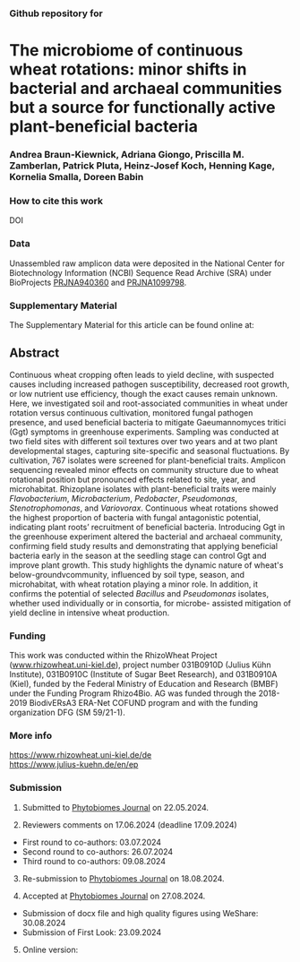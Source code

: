 ### Github repository for 
# The microbiome of continuous wheat rotations: minor shifts in bacterial and archaeal communities but a source for functionally active plant-beneficial bacteria
### Andrea Braun-Kiewnick, Adriana Giongo, Priscilla M. Zamberlan, Patrick Pluta, Heinz-Josef Koch, Henning Kage, Kornelia Smalla, Doreen Babin

### How to cite this work
DOI

### Data
Unassembled raw amplicon data were deposited in the National Center for Biotechnology Information (NCBI) Sequence Read Archive (SRA) under BioProjects 
[PRJNA940360](https://www.ncbi.nlm.nih.gov/bioproject/PRJNA940360/) and [PRJNA1099798](https://www.ncbi.nlm.nih.gov/bioproject/PRJNA1099798/).

### Supplementary Material
The Supplementary Material for this article can be found online at: 

## Abstract
Continuous wheat cropping often leads to yield decline, with suspected causes including increased pathogen susceptibility, decreased root growth, or low nutrient use efficiency, though the exact causes remain unknown. Here, we investigated soil and root-associated communities in wheat under rotation versus continuous cultivation, monitored fungal pathogen presence, and used beneficial bacteria to mitigate Gaeumannomyces tritici (Ggt) symptoms in greenhouse experiments. Sampling was conducted at two field sites with different soil textures over two years and at two plant developmental stages, capturing site-specific and seasonal fluctuations. By cultivation, 767 isolates were screened for plant-beneficial traits. Amplicon sequencing revealed minor effects on community structure due to wheat rotational position but pronounced effects related to site, year, and microhabitat. Rhizoplane isolates with plant-beneficial traits were mainly *Flavobacterium*, *Microbacterium*, *Pedobacter*, *Pseudomonas*, *Stenotrophomonas*, and *Variovorax*. Continuous wheat rotations showed the highest proportion of bacteria with fungal antagonistic potential, indicating plant roots’ recruitment of beneficial bacteria. Introducing Ggt in the greenhouse experiment altered the bacterial and archaeal community, confirming field study results and demonstrating that applying beneficial bacteria early in the season at the seedling stage can control Ggt and improve plant growth. This study highlights the dynamic nature of wheat's below-groundvcommunity, influenced by soil type, season, and microhabitat, with wheat rotation playing a minor role. In addition, it confirms the potential of selected *Bacillus* and *Pseudomonas* isolates, whether used individually or in consortia, for microbe- assisted mitigation of yield decline in intensive wheat production.

### Funding
This work was conducted within the RhizoWheat Project (www.rhizowheat.uni-kiel.de), project number 031B0910D (Julius Kühn Institute), 031B0910C (Institute of Sugar Beet Research), and 031B0910A (Kiel), funded by the Federal Ministry of Education and Research (BMBF) under the Funding Program Rhizo4Bio. AG was funded through the 2018-2019 BiodivERsA3 ERA-Net COFUND program and with the funding organization DFG (SM 59/21-1).

### More info
https://www.rhizowheat.uni-kiel.de/de \
https://www.julius-kuehn.de/en/ep

### Submission
1) Submitted to [Phytobiomes Journal](https://apsjournals.apsnet.org/journal/pbiomes) on 22.05.2024. 

2) Reviewers comments on 17.06.2024 (deadline 17.09.2024)
- First round to co-authors: 03.07.2024
- Second round to co-authors: 26.07.2024
- Third round to co-authors: 09.08.2024

3) Re-submission to [Phytobiomes Journal](https://apsjournals.apsnet.org/journal/pbiomes) on 18.08.2024. 

4) Accepted at [Phytobiomes Journal](https://apsjournals.apsnet.org/journal/pbiomes) on 27.08.2024. 
- Submission of docx file and high quality figures using WeShare: 30.08.2024
- Submission of First Look: 23.09.2024

5) Online version:
